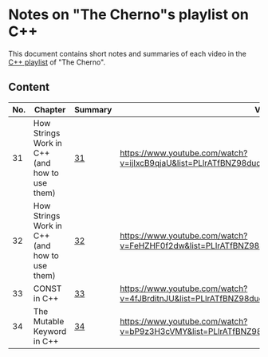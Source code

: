 # Notes on "The Cherno"s playlist on C++

This document contains short notes and summaries of each video in the [C++ playlist](https://www.youtube.com/playlist?list=PLlrATfBNZ98dudnM48yfGUldqGD0S4FFb) of "The Cherno".

## Content
| No. | Chapter | Summary | Video |
| --- | ------- | ------- | ----- |
| 31 | How Strings Work in C++ (and how to use them)| [31](31.md) | https://www.youtube.com/watch?v=ijIxcB9qjaU&list=PLlrATfBNZ98dudnM48yfGUldqGD0S4FFb&index=31 |
| 32 | How Strings Work in C++ (and how to use them)| [32](32.md) | https://www.youtube.com/watch?v=FeHZHF0f2dw&list=PLlrATfBNZ98dudnM48yfGUldqGD0S4FFb&index=32 |
| 33 | CONST in C++ | [33](33.md) | https://www.youtube.com/watch?v=4fJBrditnJU&list=PLlrATfBNZ98dudnM48yfGUldqGD0S4FFb&index=33 |
| 34 | The Mutable Keyword in C++ | [34](34.md) | https://www.youtube.com/watch?v=bP9z3H3cVMY&list=PLlrATfBNZ98dudnM48yfGUldqGD0S4FFb&index=35 |



